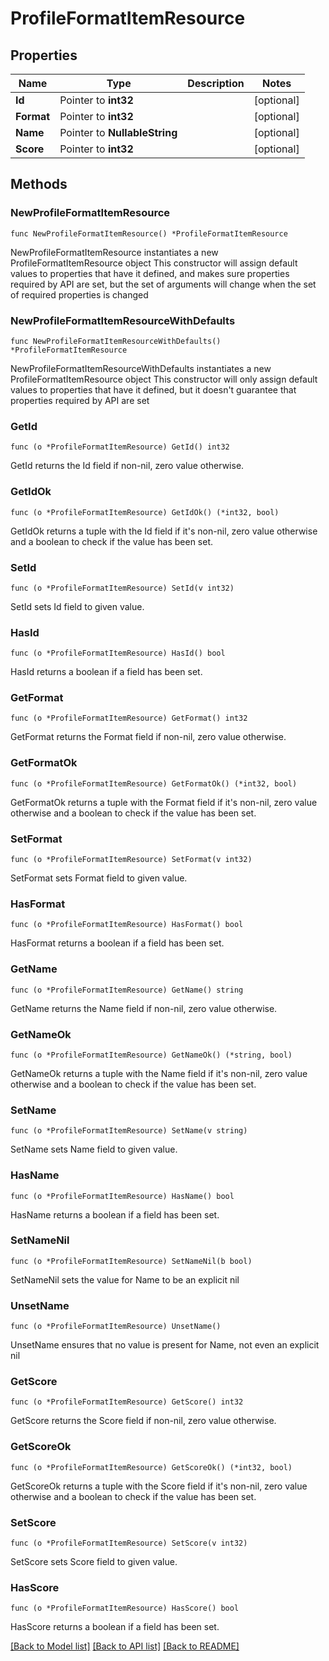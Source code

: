 # ProfileFormatItemResource

## Properties

Name | Type | Description | Notes
------------ | ------------- | ------------- | -------------
**Id** | Pointer to **int32** |  | [optional] 
**Format** | Pointer to **int32** |  | [optional] 
**Name** | Pointer to **NullableString** |  | [optional] 
**Score** | Pointer to **int32** |  | [optional] 

## Methods

### NewProfileFormatItemResource

`func NewProfileFormatItemResource() *ProfileFormatItemResource`

NewProfileFormatItemResource instantiates a new ProfileFormatItemResource object
This constructor will assign default values to properties that have it defined,
and makes sure properties required by API are set, but the set of arguments
will change when the set of required properties is changed

### NewProfileFormatItemResourceWithDefaults

`func NewProfileFormatItemResourceWithDefaults() *ProfileFormatItemResource`

NewProfileFormatItemResourceWithDefaults instantiates a new ProfileFormatItemResource object
This constructor will only assign default values to properties that have it defined,
but it doesn't guarantee that properties required by API are set

### GetId

`func (o *ProfileFormatItemResource) GetId() int32`

GetId returns the Id field if non-nil, zero value otherwise.

### GetIdOk

`func (o *ProfileFormatItemResource) GetIdOk() (*int32, bool)`

GetIdOk returns a tuple with the Id field if it's non-nil, zero value otherwise
and a boolean to check if the value has been set.

### SetId

`func (o *ProfileFormatItemResource) SetId(v int32)`

SetId sets Id field to given value.

### HasId

`func (o *ProfileFormatItemResource) HasId() bool`

HasId returns a boolean if a field has been set.

### GetFormat

`func (o *ProfileFormatItemResource) GetFormat() int32`

GetFormat returns the Format field if non-nil, zero value otherwise.

### GetFormatOk

`func (o *ProfileFormatItemResource) GetFormatOk() (*int32, bool)`

GetFormatOk returns a tuple with the Format field if it's non-nil, zero value otherwise
and a boolean to check if the value has been set.

### SetFormat

`func (o *ProfileFormatItemResource) SetFormat(v int32)`

SetFormat sets Format field to given value.

### HasFormat

`func (o *ProfileFormatItemResource) HasFormat() bool`

HasFormat returns a boolean if a field has been set.

### GetName

`func (o *ProfileFormatItemResource) GetName() string`

GetName returns the Name field if non-nil, zero value otherwise.

### GetNameOk

`func (o *ProfileFormatItemResource) GetNameOk() (*string, bool)`

GetNameOk returns a tuple with the Name field if it's non-nil, zero value otherwise
and a boolean to check if the value has been set.

### SetName

`func (o *ProfileFormatItemResource) SetName(v string)`

SetName sets Name field to given value.

### HasName

`func (o *ProfileFormatItemResource) HasName() bool`

HasName returns a boolean if a field has been set.

### SetNameNil

`func (o *ProfileFormatItemResource) SetNameNil(b bool)`

 SetNameNil sets the value for Name to be an explicit nil

### UnsetName
`func (o *ProfileFormatItemResource) UnsetName()`

UnsetName ensures that no value is present for Name, not even an explicit nil
### GetScore

`func (o *ProfileFormatItemResource) GetScore() int32`

GetScore returns the Score field if non-nil, zero value otherwise.

### GetScoreOk

`func (o *ProfileFormatItemResource) GetScoreOk() (*int32, bool)`

GetScoreOk returns a tuple with the Score field if it's non-nil, zero value otherwise
and a boolean to check if the value has been set.

### SetScore

`func (o *ProfileFormatItemResource) SetScore(v int32)`

SetScore sets Score field to given value.

### HasScore

`func (o *ProfileFormatItemResource) HasScore() bool`

HasScore returns a boolean if a field has been set.


[[Back to Model list]](../README.md#documentation-for-models) [[Back to API list]](../README.md#documentation-for-api-endpoints) [[Back to README]](../README.md)


